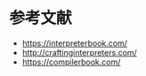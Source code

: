 # 参考文献
* https://interpreterbook.com/
* http://craftinginterpreters.com/
* https://compilerbook.com/
